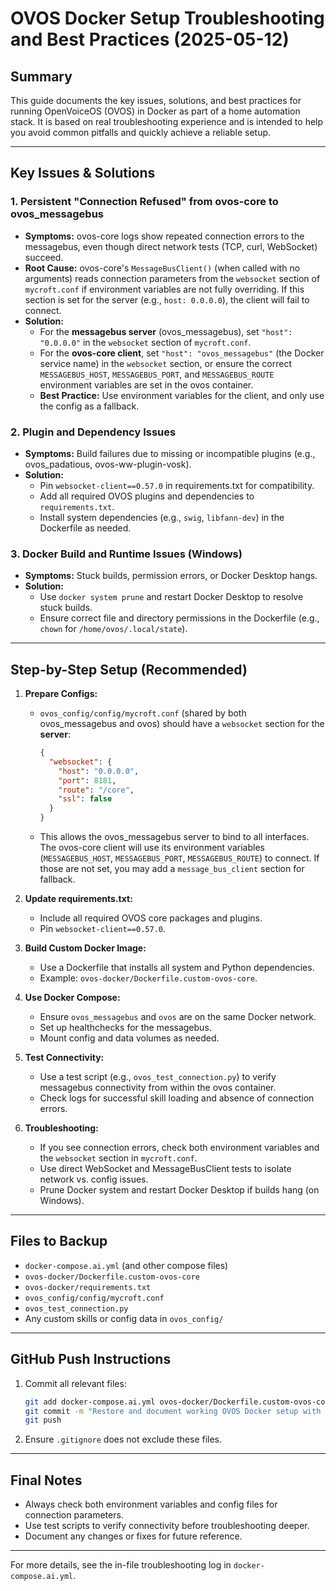 # OVOS Docker Setup Troubleshooting and Best Practices (2025-05-12)

## Summary
This guide documents the key issues, solutions, and best practices for running OpenVoiceOS (OVOS) in Docker as part of a home automation stack. It is based on real troubleshooting experience and is intended to help you avoid common pitfalls and quickly achieve a reliable setup.

---

## Key Issues & Solutions

### 1. Persistent "Connection Refused" from ovos-core to ovos_messagebus
- **Symptoms:** ovos-core logs show repeated connection errors to the messagebus, even though direct network tests (TCP, curl, WebSocket) succeed.
- **Root Cause:** ovos-core's `MessageBusClient()` (when called with no arguments) reads connection parameters from the `websocket` section of `mycroft.conf` if environment variables are not fully overriding. If this section is set for the server (e.g., `host: 0.0.0.0`), the client will fail to connect.
- **Solution:**
  - For the **messagebus server** (ovos_messagebus), set `"host": "0.0.0.0"` in the `websocket` section of `mycroft.conf`.
  - For the **ovos-core client**, set `"host": "ovos_messagebus"` (the Docker service name) in the `websocket` section, or ensure the correct `MESSAGEBUS_HOST`, `MESSAGEBUS_PORT`, and `MESSAGEBUS_ROUTE` environment variables are set in the ovos container.
  - **Best Practice:** Use environment variables for the client, and only use the config as a fallback.

### 2. Plugin and Dependency Issues
- **Symptoms:** Build failures due to missing or incompatible plugins (e.g., ovos_padatious, ovos-ww-plugin-vosk).
- **Solution:**
  - Pin `websocket-client==0.57.0` in requirements.txt for compatibility.
  - Add all required OVOS plugins and dependencies to `requirements.txt`.
  - Install system dependencies (e.g., `swig`, `libfann-dev`) in the Dockerfile as needed.

### 3. Docker Build and Runtime Issues (Windows)
- **Symptoms:** Stuck builds, permission errors, or Docker Desktop hangs.
- **Solution:**
  - Use `docker system prune` and restart Docker Desktop to resolve stuck builds.
  - Ensure correct file and directory permissions in the Dockerfile (e.g., `chown` for `/home/ovos/.local/state`).

---

## Step-by-Step Setup (Recommended)

1. **Prepare Configs:**
   - `ovos_config/config/mycroft.conf` (shared by both ovos_messagebus and ovos) should have a `websocket` section for the **server**:
     ```json
     {
       "websocket": {
         "host": "0.0.0.0",
         "port": 8181,
         "route": "/core",
         "ssl": false
       }
     }
     ```
   - This allows the ovos_messagebus server to bind to all interfaces. The ovos-core client will use its environment variables (`MESSAGEBUS_HOST`, `MESSAGEBUS_PORT`, `MESSAGEBUS_ROUTE`) to connect. If those are not set, you may add a `message_bus_client` section for fallback.

2. **Update requirements.txt:**
   - Include all required OVOS core packages and plugins.
   - Pin `websocket-client==0.57.0`.

3. **Build Custom Docker Image:**
   - Use a Dockerfile that installs all system and Python dependencies.
   - Example: `ovos-docker/Dockerfile.custom-ovos-core`.

4. **Use Docker Compose:**
   - Ensure `ovos_messagebus` and `ovos` are on the same Docker network.
   - Set up healthchecks for the messagebus.
   - Mount config and data volumes as needed.

5. **Test Connectivity:**
   - Use a test script (e.g., `ovos_test_connection.py`) to verify messagebus connectivity from within the ovos container.
   - Check logs for successful skill loading and absence of connection errors.

6. **Troubleshooting:**
   - If you see connection errors, check both environment variables and the `websocket` section in `mycroft.conf`.
   - Use direct WebSocket and MessageBusClient tests to isolate network vs. config issues.
   - Prune Docker system and restart Docker Desktop if builds hang (on Windows).

---

## Files to Backup
- `docker-compose.ai.yml` (and other compose files)
- `ovos-docker/Dockerfile.custom-ovos-core`
- `ovos-docker/requirements.txt`
- `ovos_config/config/mycroft.conf`
- `ovos_test_connection.py`
- Any custom skills or config data in `ovos_config/`

---

## GitHub Push Instructions
1. Commit all relevant files:
   ```sh
   git add docker-compose.ai.yml ovos-docker/Dockerfile.custom-ovos-core ovos-docker/requirements.txt ovos_config/config/mycroft.conf ovos_test_connection.py
   git commit -m "Restore and document working OVOS Docker setup with troubleshooting guide"
   git push
   ```
2. Ensure `.gitignore` does not exclude these files.

---

## Final Notes
- Always check both environment variables and config files for connection parameters.
- Use test scripts to verify connectivity before troubleshooting deeper.
- Document any changes or fixes for future reference.

---

For more details, see the in-file troubleshooting log in `docker-compose.ai.yml`.
